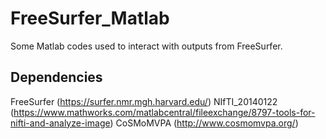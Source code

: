 # FreeSurfer_Matlab
Some Matlab codes used to interact with outputs from FreeSurfer.

## Dependencies
FreeSurfer (https://surfer.nmr.mgh.harvard.edu/)
NIfTI_20140122 (https://www.mathworks.com/matlabcentral/fileexchange/8797-tools-for-nifti-and-analyze-image)
CoSMoMVPA (http://www.cosmomvpa.org/)
